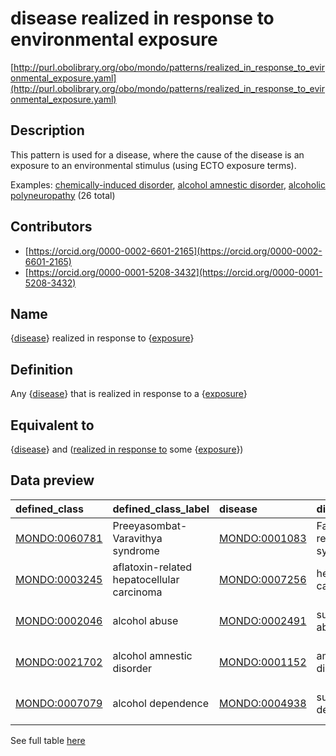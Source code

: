 # disease realized in response to environmental exposure 

[http://purl.obolibrary.org/obo/mondo/patterns/realized_in_response_to_evironmental_exposure.yaml](http://purl.obolibrary.org/obo/mondo/patterns/realized_in_response_to_evironmental_exposure.yaml)
## Description 

This pattern is used for a disease, where the cause of the disease is an exposure to an environmental stimulus (using ECTO exposure terms).

Examples: [chemically-induced disorder](http://purl.obolibrary.org/obo/MONDO_0029001), [alcohol amnestic disorder](http://purl.obolibrary.org/obo/MONDO_0021702), [alcoholic polyneuropathy](http://purl.obolibrary.org/obo/MONDO_0006645) (26 total)
## Contributors 
* [https://orcid.org/0000-0002-6601-2165](https://orcid.org/0000-0002-6601-2165) 
* [https://orcid.org/0000-0001-5208-3432](https://orcid.org/0000-0001-5208-3432) 
## Name 

{[disease](http://purl.obolibrary.org/obo/MONDO_0000001)} realized in response to {[exposure](http://purl.obolibrary.org/obo/ExO_0000002)}

## Definition 

Any {[disease](http://purl.obolibrary.org/obo/MONDO_0000001)} that is realized in response to a {[exposure](http://purl.obolibrary.org/obo/ExO_0000002)}

## Equivalent to 

{[disease](http://purl.obolibrary.org/obo/MONDO_0000001)} and ([realized in response to](http://purl.obolibrary.org/obo/RO_0009501) some {[exposure](http://purl.obolibrary.org/obo/ExO_0000002)})

## Data preview 
| defined_class                                | defined_class_label                        | disease                                      | disease_label                | exposure                                    | exposure_label                  |
|:---------------------------------------------|:-------------------------------------------|:---------------------------------------------|:-----------------------------|:--------------------------------------------|:--------------------------------|
| [MONDO:0060781](http://purl.obolibrary.org/obo/MONDO_0060781) | Preeyasombat-Varavithya syndrome           | [MONDO:0001083](http://purl.obolibrary.org/obo/MONDO_0001083) | Fanconi renotubular syndrome | [ECTO:9000364](http://purl.obolibrary.org/obo/ECTO_9000364) | exposure to tetracycline        |
| [MONDO:0003245](http://purl.obolibrary.org/obo/MONDO_0003245) | aflatoxin-related hepatocellular carcinoma | [MONDO:0007256](http://purl.obolibrary.org/obo/MONDO_0007256) | hepatocellular carcinoma     | [ECTO:0001108](http://purl.obolibrary.org/obo/ECTO_0001108) | exposure to aflatoxin           |
| [MONDO:0002046](http://purl.obolibrary.org/obo/MONDO_0002046) | alcohol abuse                              | [MONDO:0002491](http://purl.obolibrary.org/obo/MONDO_0002491) | substance abuse              | [ECTO:0001082](http://purl.obolibrary.org/obo/ECTO_0001082) | exposure to alcohol consumption |
| [MONDO:0021702](http://purl.obolibrary.org/obo/MONDO_0021702) | alcohol amnestic disorder                  | [MONDO:0001152](http://purl.obolibrary.org/obo/MONDO_0001152) | amnestic disorder            | [ECTO:0001082](http://purl.obolibrary.org/obo/ECTO_0001082) | exposure to alcohol consumption |
| [MONDO:0007079](http://purl.obolibrary.org/obo/MONDO_0007079) | alcohol dependence                         | [MONDO:0004938](http://purl.obolibrary.org/obo/MONDO_0004938) | substance dependence         | [ECTO:0001082](http://purl.obolibrary.org/obo/ECTO_0001082) | exposure to alcohol consumption |

See full table [here](https://github.com/monarch-initiative/mondo/blob/master/src/patterns/data/matches/realized_in_response_to_environmental_exposure.tsv) 
